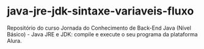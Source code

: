 # java-jre-jdk-sintaxe-variaveis-fluxo
Repositório do curso Jornada do Conhecimento de Back-End Java (Nível Básico) - Java JRE e JDK: compile e execute o seu programa da plataforma Alura.
